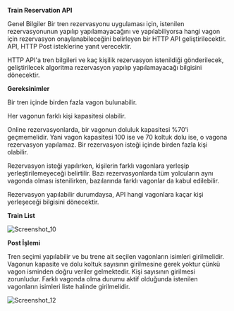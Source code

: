 **Train Reservation API**

Genel Bilgiler Bir tren rezervasyonu uygulaması için, istenilen rezervasyonunun yapılıp yapılamayacağını ve yapılabiliyorsa hangi vagon için rezervasyon onaylanabileceğini belirleyen bir HTTP API geliştirilecektir.
API, HTTP Post isteklerine yanıt verecektir.

HTTP API'a tren bilgileri ve kaç kişilik rezervasyon istenildiği gönderilecek, geliştirilecek algoritma rezervasyon yapılıp yapılamayacağı bilgisini dönecektir.

**Gereksinimler**

Bir tren içinde birden fazla vagon bulunabilir.

Her vagonun farklı kişi kapasitesi olabilir.

Online rezervasyonlarda, bir vagonun doluluk kapasitesi %70'i geçmemelidir. Yani vagon kapasitesi 100 ise ve 70 koltuk dolu ise, o vagona rezervasyon yapılamaz.
Bir rezervasyon isteği içinde birden fazla kişi olabilir.

Rezervasyon isteği yapılırken, kişilerin farklı vagonlara yerleşip yerleştirilemeyeceği belirtilir. Bazı rezervasyonlarda tüm yolcuların aynı vagonda olması 
istenilirken, bazılarında farklı vagonlar da kabul edilebilir.

Rezervasyon yapılabilir durumdaysa, API hangi vagonlara kaçar kişi yerleşeceği bilgisini dönecektir.


**Train List**

![Screenshot_10](https://user-images.githubusercontent.com/105590511/196028521-d988aa64-4833-4f25-846b-f30f89a8eacd.png)

**Post İşlemi**

Tren seçimi yapılabilir ve bu trene ait seçilen vagonların isimleri girilmelidir. Vagonun kapasite ve dolu koltuk sayısının girilmesine gerek yoktur çünkü vagon isminden doğru veriler gelmektedir. Kişi sayısının girilmesi zorunludur. Farklı vagonda olma durumu aktif olduğunda istenilen vagonların isimleri liste halinde girilmelidir. 


![Screenshot_12](https://user-images.githubusercontent.com/105590511/196029190-e9907d48-5818-4280-9f28-ed66f8c0922a.png)
